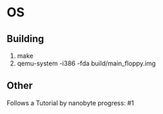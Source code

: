# OS
## Building
1. make
2. qemu-system -i386 -fda build/main_floppy.img

## Other
Follows a Tutorial by nanobyte
progress: #1
